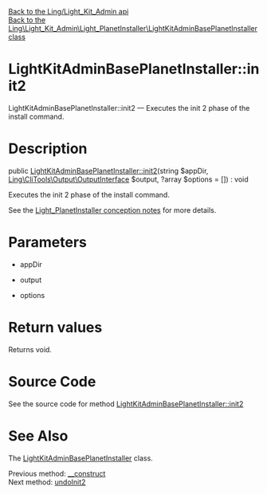 [Back to the Ling/Light_Kit_Admin api](https://github.com/lingtalfi/Light_Kit_Admin/blob/master/doc/api/Ling/Light_Kit_Admin.md)<br>
[Back to the Ling\Light_Kit_Admin\Light_PlanetInstaller\LightKitAdminBasePlanetInstaller class](https://github.com/lingtalfi/Light_Kit_Admin/blob/master/doc/api/Ling/Light_Kit_Admin/Light_PlanetInstaller/LightKitAdminBasePlanetInstaller.md)


LightKitAdminBasePlanetInstaller::init2
================



LightKitAdminBasePlanetInstaller::init2 — Executes the init 2 phase of the install command.




Description
================


public [LightKitAdminBasePlanetInstaller::init2](https://github.com/lingtalfi/Light_Kit_Admin/blob/master/doc/api/Ling/Light_Kit_Admin/Light_PlanetInstaller/LightKitAdminBasePlanetInstaller/init2.md)(string $appDir, [Ling\CliTools\Output\OutputInterface](https://github.com/lingtalfi/CliTools/blob/master/doc/api/Ling/CliTools/Output/OutputInterface.md) $output, ?array $options = []) : void




Executes the init 2 phase of the install command.

See the [Light_PlanetInstaller conception notes](https://github.com/lingtalfi/Light_PlanetInstaller/blob/master/doc/pages/conception-notes.md) for more details.




Parameters
================


- appDir

    

- output

    

- options

    


Return values
================

Returns void.








Source Code
===========
See the source code for method [LightKitAdminBasePlanetInstaller::init2](https://github.com/lingtalfi/Light_Kit_Admin/blob/master/Light_PlanetInstaller/LightKitAdminBasePlanetInstaller.php#L68-L115)


See Also
================

The [LightKitAdminBasePlanetInstaller](https://github.com/lingtalfi/Light_Kit_Admin/blob/master/doc/api/Ling/Light_Kit_Admin/Light_PlanetInstaller/LightKitAdminBasePlanetInstaller.md) class.

Previous method: [__construct](https://github.com/lingtalfi/Light_Kit_Admin/blob/master/doc/api/Ling/Light_Kit_Admin/Light_PlanetInstaller/LightKitAdminBasePlanetInstaller/__construct.md)<br>Next method: [undoInit2](https://github.com/lingtalfi/Light_Kit_Admin/blob/master/doc/api/Ling/Light_Kit_Admin/Light_PlanetInstaller/LightKitAdminBasePlanetInstaller/undoInit2.md)<br>

